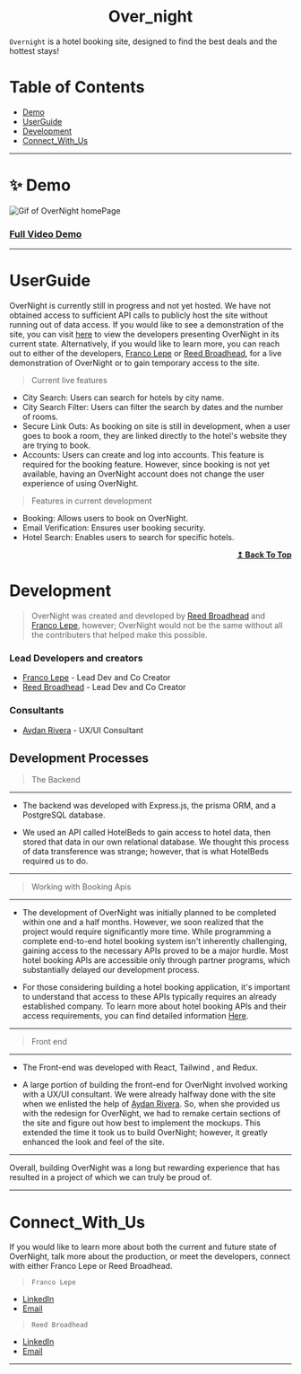 <h1 align="center">  Over_night </h1> 

<!-- > A Hotel booking site -->

<!-- <h3 align="center">  -->
`Overnight` is a hotel booking site, designed to find the best deals and the hottest stays!

<!-- <p align="center"> Overnight is a hotel booking site, designed to find the best deals and the hottest stays!
</p> -->

<!-- </h3> --> 




# Table of Contents

-  [Demo](#Demo)
-  [UserGuide](#UserGuide)
-  [Development](#Development)
-  [Connect_With_Us](#Connect_With_Us)

---
# ✨ Demo

![Gif of OverNight homePage]()

### [Full Video Demo](https://github.com/adam-p/markdown-here/wiki/Markdown-Cheatsheet)

---

# UserGuide

OverNight is currently still in progress and not yet hosted. We have not obtained access to sufficient API calls to publicly host the site without running out of data access. If you would like to see a demonstration of the site, you can visit [here]() to view the developers presenting OverNight in its current state. Alternatively, if you would like to learn more, you can reach out to either of the developers, [Franco Lepe](https://www.linkedin.com/in/francolepe/) or [Reed Broadhead](https://www.linkedin.com/in/reed-broadhead/), for a live demonstration of OverNight or to gain temporary access to the site.

> Current live features
- City Search: Users can search for hotels by city name.
- City Search Filter: Users can filter the search by dates and the number of rooms.
- Secure Link Outs: As booking on site is still in development, when a user goes to book a room, they are linked directly to the hotel's website they are trying to book.
- Accounts: Users can create and log into accounts. This feature is required for the booking feature. However, since booking is not yet available, having an OverNight account does not change the user experience of using OverNight.

>Features in current development

- Booking: Allows users to book on OverNight.
- Email Verification: Ensures user booking security.
- Hotel Search: Enables users to search for specific hotels.

<div align="right">
    <b><a href="##table-of-contents">↥ Back To Top</a></b>
</div>

# Development 


>OverNight was created and developed by [Reed Broadhead](https://www.linkedin.com/in/reed-broadhead/) and [Franco Lepe](https://www.linkedin.com/in/francolepe/), however; OverNight would not be the same without all the contributers that helped make this possible.


### Lead Developers and creators
- [Franco Lepe](https://www.linkedin.com/in/francolepe/) - Lead Dev and Co Creator
- [Reed Broadhead](https://www.linkedin.com/in/reed-broadhead/) - Lead Dev and Co Creator

### Consultants
- [Aydan Rivera](https://www.linkedin.com/in/aydanrivera/) - UX/UI Consultant




## Development Processes

> The Backend
---
- The backend was developed with Express.js, the prisma ORM, and a PostgreSQL database. 

- We used an API called HotelBeds to gain access to hotel data, then stored that data in our own relational database. We thought this process of data transference was strange; however, that is what HotelBeds required us to do.

---

> Working with Booking Apis 

---
- The development of OverNight was initially planned to be completed within one and a half months. However, we soon realized that the project would require significantly more time. While programming a complete end-to-end hotel booking system isn't inherently challenging, gaining access to the necessary APIs proved to be a major hurdle. Most hotel booking APIs are accessible only through partner programs, which substantially delayed our development process.

- For those considering building a hotel booking application, it's important to understand that access to these APIs typically requires an already established company. To learn more about hotel booking APIs and their access requirements, you can find detailed information [Here](https://www.altexsoft.com/blog/hotel-api/).

---
> Front end 

---

- The Front-end was developed with React, Tailwind , and Redux.

- A large portion of building the front-end for OverNight involved working with a UX/UI consultant. We were already halfway done with the site when we enlisted the help of [Aydan Rivera](https://www.linkedin.com/in/aydanrivera/). So, when she provided us with the redesign for OverNight, we had to remake certain sections of the site and figure out how best to implement the mockups. This extended the time it took us to build OverNight; however, it greatly enhanced the look and feel of the site.

---

Overall, building OverNight was a long but rewarding experience that has resulted in a project of which we can truly be proud of.



---

# Connect_With_Us

If you would like to learn more about both the current and future state of OverNight, talk more about the production, or meet the developers, connect with either Franco Lepe or Reed Broadhead.

> `Franco Lepe`
- [LinkedIn](https://www.linkedin.com/in/francolepe/)
- [Email](mailto:francolepe169@gmail.com)

> `Reed Broadhead`
- [LinkedIn](https://www.linkedin.com/in/reed-broadhead/)
- [Email](mailto:reedbroadhead@gmail.com)

---
